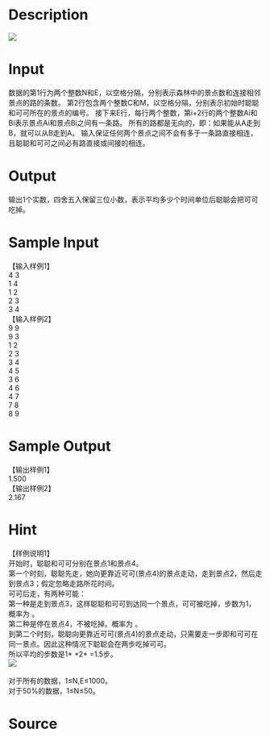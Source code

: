 
# Description

<div class="content"><img border="0" src="source/bzoj/1415/img/aHR0cHM6Ly9seWRzeS5jb20vSnVkZ2VPbmxpbmUvaW1hZ2VzLzE0MTVfMS5qcGc=.jpg"/></div>

# Input

<div class="content">数据的第1行为两个整数N和E，以空格分隔，分别表示森林中的景点数和连接相邻景点的路的条数。
第2行包含两个整数C和M，以空格分隔，分别表示初始时聪聪和可可所在的景点的编号。
接下来E行，每行两个整数，第i+2行的两个整数Ai和Bi表示景点Ai和景点Bi之间有一条路。
所有的路都是无向的，即：如果能从A走到B，就可以从B走到A。
输入保证任何两个景点之间不会有多于一条路直接相连，且聪聪和可可之间必有路直接或间接的相连。

</div>

# Output

<div class="content">输出1个实数，四舍五入保留三位小数，表示平均多少个时间单位后聪聪会把可可吃掉。

</div>

# Sample Input

<div class="content"><span class="sampledata">【输入样例1】<br/>
4 3<br/>
1 4<br/>
1 2<br/>
2 3<br/>
3 4<br/>
【输入样例2】<br/>
9 9<br/>
9 3<br/>
1 2<br/>
2 3<br/>
3 4<br/>
4 5<br/>
3 6<br/>
4 6<br/>
4 7<br/>
7 8<br/>
8 9<br/>
</span></div>

# Sample Output

<div class="content"><span class="sampledata">【输出样例1】<br/>
1.500<br/>
【输出样例2】<br/>
2.167<br/>
</span></div>

# Hint

<div class="content"><p>【样例说明1】<br/>
开始时，聪聪和可可分别在景点1和景点4。<br/>
第一个时刻，聪聪先走，她向更靠近可可(景点4)的景点走动，走到景点2，然后走到景点3；假定忽略走路所花时间。<br/>
可可后走，有两种可能：<br/>
第一种是走到景点3，这样聪聪和可可到达同一个景点，可可被吃掉，步数为1，概率为 。<br/>
第二种是停在景点4，不被吃掉。概率为 。<br/>
到第二个时刻，聪聪向更靠近可可(景点4)的景点走动，只需要走一步即和可可在同一景点。因此这种情况下聪聪会在两步吃掉可可。<br/>
所以平均的步数是1* +2* =1.5步。<br/>
<img border="0" src="source/bzoj/1415/img/aHR0cHM6Ly9seWRzeS5jb20vSnVkZ2VPbmxpbmUvaW1hZ2VzLzE0MTVfMi5qcGc=.jpg"/><br/>
<br/>
对于所有的数据，1≤N,E≤1000。<br/>
对于50%的数据，1≤N≤50。<br/>
</p></div>

# Source

<div class="content"><p><a href="problemset.php?search="></a></p></div>

